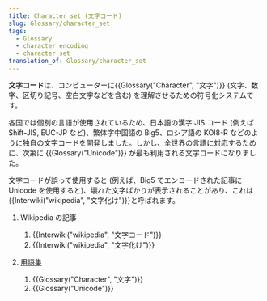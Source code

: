 ```yaml
---
title: Character set (文字コード)
slug: Glossary/character_set
tags:
  - Glossary
  - character encoding
  - character set
translation_of: Glossary/character_set
---
```

**文字コード**は、コンピューターに{{Glossary("Character", "文字")}} (文字、数字、区切り記号、空白文字などを含む) を理解させるための符号化システムです。

各国では個別の言語が使用されているため、日本語の漢字 JIS コード (例えば Shift-JIS, EUC-JP など)、繁体字中国語の Big5、ロシア語の KOI8-R などのように独自の文字コードを開発しました。しかし、全世界の言語に対応するために、次第に {{Glossary("Unicode")}} が最も利用される文字コードになりました。

文字コードが誤って使用すると (例えば、Big5 でエンコードされた記事に Unicode を使用すると)、壊れた文字ばかりが表示されることがあり、これは{{Interwiki("wikipedia", "文字化け")}}と呼ばれます。

1. Wikipedia の記事

    1. {{Interwiki("wikipedia", "文字コード")}}
    2. {{Interwiki("wikipedia", "文字化け")}}

2. [用語集](/ja/docs/Glossary)

    1. {{Glossary("Character", "文字")}}
    2. {{Glossary("Unicode")}}
